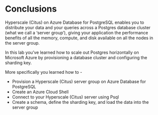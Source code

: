 # Conclusions

Hyperscale (Citus) on Azure Database for PostgreSQL enables you to distribute your data and your queries across a Postgres database cluster (what we call a ‘server group’), giving your application the performance benefits of all the memory, compute, and disk available on all the nodes in the server group. 

In this lab you’ve learned how to scale out Postgres horizontally on Microsoft Azure by provisioning a database cluster and configuring the sharding key.

More specifically you learned how to -
*	Provision a Hyperscale (Citus) server group on Azure Database for PostgreSQL
*	Create an Azure Cloud Shell
*	Connect to your Hyperscale (Citus) server using Psql
*	Create a schema, define the sharding key, and load the data into the server group

